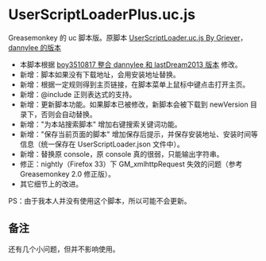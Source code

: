 UserScriptLoaderPlus.uc.js
==========================

Greasemonkey 的 uc 脚本版。原脚本 [UserScriptLoader.uc.js By Griever](https://github.com/Griever/userChromeJS/tree/master/UserScriptLoader)，[dannylee 的版本](http://g.mozest.com/viewthread.php?tid=41278&highlight=UserScriptLoader)

 - 本脚本根据 [boy3510817 整合 dannylee 和 lastDream2013 版本](http://bbs.kafan.cn/thread-1688975-1-1.html) 修改。
 - 新增：脚本如果没有下载地址，会用安装地址替换。
 - 新增：根据一定规则得到主页链接，在脚本菜单上鼠标中键点击打开主页。
 - 新增：@include 正则表达式的支持。
 - 新增：更新脚本功能。如果脚本已被修改，新脚本会被下载到 newVersion 目录下，否则会自动替换。
 - 新增："为本站搜索脚本" 增加右键搜索关键词功能。
 - 新增："保存当前页面的脚本" 增加保存后提示，并保存安装地址、安装时间等信息（统一保存在 UserScriptLoader.json 文件中）。
 - 新增：替换原 console，原 console 真的很弱，只能输出字符串。
 - 修正：nightly（Firefox 33）下 GM_xmlhttpRequest 失效的问题（参考 Greasemonkey 2.0 修正版）。
 - 其它细节上的改进。

PS：由于我本人并没有使用这个脚本，所以可能不会更新。

备注
----

还有几个小问题，但并不影响使用。